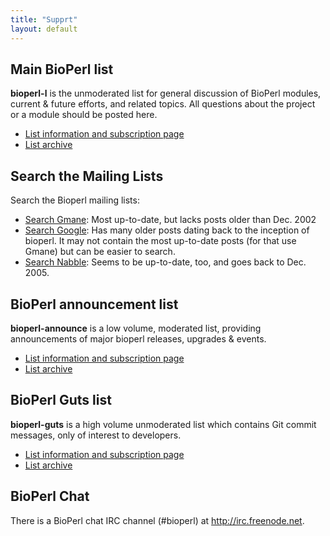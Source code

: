 ```yaml
---
title: "Supprt"
layout: default
---
```


## Main BioPerl list

**bioperl-l** is the unmoderated list for general discussion of BioPerl modules, current & future efforts, and related topics. All questions about the project or a module should be posted here.

- [List information and subscription page](http://lists.open-bio.org/mailman/listinfo/bioperl-l)
- [List archive](http://lists.open-bio.org/pipermail/bioperl-l/)

## Search the Mailing Lists

Search the Bioperl mailing lists:

- [Search Gmane](http://search.gmane.org/?group=gmane.comp.lang.perl.bio.general&sort=relevance): Most up-to-date, but lacks posts older than Dec. 2002
- [Search Google](http://www.google.com/search?q=site:bioperl.org+inurl:pipermail+inurl:bioperl-l&hl=en&lr=&safe=off&as_qdr=all): Has many older posts dating back to the inception of bioperl. It may not contain the most up-to-date posts (for that use Gmane) but can be easier to search.
- [Search Nabble](http://www.nabble.com/BioPerl-f13596.html): Seems to be up-to-date, too, and goes back to Dec. 2005.

## BioPerl announcement list

**bioperl-announce** is a low volume, moderated list, providing announcements of major bioperl releases, upgrades & events.

- [List information and subscription page](http://lists.open-bio.org/mailman/listinfo/bioperl-announce-l)
- [List archive](http://lists.open-bio.org/pipermail/bioperl-announce-l/)

## BioPerl Guts list

**bioperl-guts** is a high volume unmoderated list which contains Git commit messages, only of interest to developers.

- [List information and subscription page](http://lists.open-bio.org/mailman/listinfo/bioperl-guts-l)
- [List archive](http://lists.open-bio.org/pipermail/bioperl-guts-l/)

## BioPerl Chat

There is a BioPerl chat IRC channel (#bioperl) at http://irc.freenode.net.
